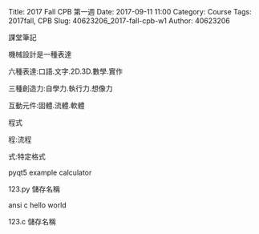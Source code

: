 Title: 2017 Fall CPB 第一週
Date: 2017-09-11 11:00
Category: Course
Tags: 2017fall, CPB
Slug: 40623206_2017-fall-cpb-w1
Author: 40623206

課堂筆記

<!-- PELICAN_END_SUMMARY -->

機械設計是一種表達

六種表達:口語.文字.2D.3D.數學.實作

三種創造力:自學力.執行力.想像力

互動元件:固體.流體.軟體

程式

程:流程

式:特定格式

pyqt5 example calculator

123.py  儲存名稱
           
ansi c hello world

123.c    儲存名稱